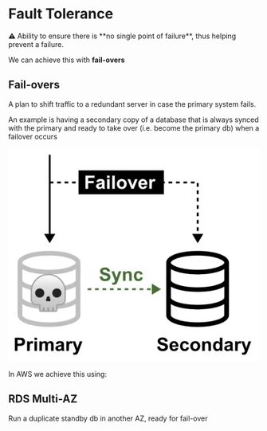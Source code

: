 # Fault Tolerance

<aside>
⚠️ Ability to ensure there is **no single point of failure**, thus helping prevent a failure.

</aside>

We can achieve this with **fail-overs**

## Fail-overs

A plan to shift traffic to a redundant server in case the primary system fails.

An example is having a secondary copy of a database that is always synced with the primary and ready to take over (i.e. become the primary db) when a failover occurs

![Untitled](Fault%20Tolerance%203bdcae15ce3c4c668c48ab07542c543a/Untitled.png)

In AWS we achieve this using:

## RDS Multi-AZ

Run a duplicate standby db in another AZ, ready for fail-over
